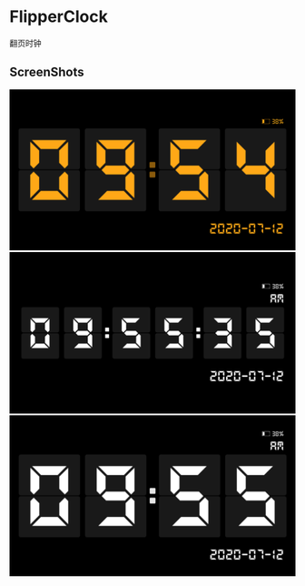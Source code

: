 # FlipperClock
翻页时钟
## ScreenShots
![image](https://github.com/ironbear775/FlipperClock/blob/master/device-2020-07-12-095445.png)
![image](https://github.com/ironbear775/FlipperClock/blob/master/device-2020-07-12-095539.png)
![image](https://github.com/ironbear775/FlipperClock/blob/master/device-2020-07-12-095559.png)
